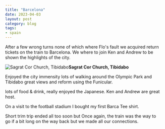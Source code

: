 ```yaml
---
title: "Barcelona"
date: 2023-04-03
layout: post
category: blog
tags:
- spain
---
```



After a few wrong turns none of which where Flo's fault we acquired return tickets on the train to Barcelona. We where to join Ken and Andrew to be shown the highlights of the city.


 ![Sagrat Cor Church, Tibidabo](/images/2023/2023-04-03-barcelona.jpg)**Sagrat Cor Church, Tibidabo**
<!--more-->

Enjoyed the city immensity lots of walking around the Olympic Park and Tibidabo great views and reform using the Funicular.

lots of food & drink, really enjoyed the Japanese. Ken and Andrew are great host.

On a visit to the football stadium I bought my first Barca Tee shirt.

Short trim trip ended all too soon but Once again, the train was the way to go if a bit long on the way back but we made all our connections.
 
